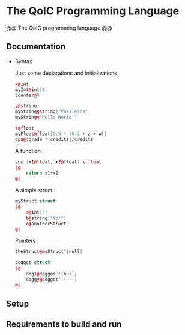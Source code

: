 # The QolC Programming Language

@@ 
	The QolC programming language
@@ 

## Documentation

* Syntax
	
	Just some declarations and initializations
	
	```cpp
	x@int
	myInt@int|0|
	counter@0
	
	y@string
	myString@string|"Vasileios"|
	myString@"Hello World!"

	z@float
	myFloat@float|0.5 * |0.2 + z + w||	
	gpa@|grade * credits|/credits
	```
	
	A function : 
	
	```cpp
	sum |x1@float, x2@float| \ float 
	|@
		return x1+x2
	@|
	```

	A simple struct : 
	
	```cpp
	myStruct struct 
	|@
		a@int|4|
		b@string|"Yo!"|
		c@anotherStruct^
	@|
	```
	
	Pointers : 
	
	```cpp
	theStruct@myStruct^|null| 
	```
	
	```cpp
	doggos struct 
	|@ 
		dog1@doggos^!|null|
		doggy@doggos^!|---|
	@|
	```

## Setup

## Requirements to build and run

